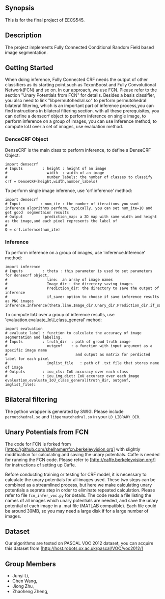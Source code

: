 ## Synopsis

This  is for the final project of EECS545.

## Description

The project implements Fully Connected Conditional Random Field based image segmentation.


## Getting Started

When doing inference, Fully Connected CRF needs the output of other classifiers as its starting point,such as TexonBoost and Fully Convolutional Network(FCN) and so on. In our approach, we use FCN. Please refer to the section "Unary Potentials from FCN" for details. Besides a basis classifier, you also need to link "libpermutohedral.so" to perform permutohedral bilateral filtering, which is an important part of inference process,you can find instructions in bilateral filtering section. with all these prerequisites, you can define a densecrf object to perform inference on single image, to perform inference on  a group of images, you can use Inference method; to compute IoU over a set of images, use evaluation method.

### DenceCRF Object

DenseCRF is the main class to perform inference, to define a DenseCRF Object:
```
import densecrf
# Inputs         : height : height of an image
#                  width  : width of an image
#                  number_labels: the number of classes to classify
crf = DenseCRF(height,width,number_labels)
```
To perform single image inference, use 'crf.inference' method:
```
import densecrf
# Input         : num_ite : the number of iterations you want inference algorithms perform, typically, you can set num_ite=10 and get good  segmentaion results
# Output          prediction_map: a 2D map with same width and height as the image,and each pixel represents the label of
#  
Q = crf.infernce(num_ite)
```

### Inference
To perform inference on a group of images, use 'inference.Inference' method:
```
import inference
# Inputs         : theta : this parameter is used to set parameters for densecrf object,
#                  line:  an array of image names
#                  Image_dir : the directory saving images
#                  Prediction_dir: the directory to save the output of inference
#                  if_save: option to choose if save inference results as PNG images
inference.Inference(theta,line,Image_dir,Unary_dir,Prediction_dir,if_save)
```
To compute IoU over a group of inference results, use 'evaluation.evaluate_IoU_class_general' mehod:

```
import evaluation
# evaluate_label : function to calculate the accuracy of image segmentation and labeling.
# Inputs         : truth_dir  : path of groud truth image
#                  outgenf    : a function with input argument as a specific image name
#                               and output as matrix for perdicted label for each pixel
#                  imglist_file   : path of .txt file that stores name of image
# Outputs        : iou_cls: IoU accuracy over each class
#                : iou_img_dict: IoU accuracy over each image
evaluation.evaluate_IoU_class_general(truth_dir, outgenf, imglist_file):
```
## Bilateral filtering

The python wrapper is generated by SWIG. 
Please include ```permutohedral.so``` and ```libpermutohedral.so``` in your ```LD_LIBRARY_DIR```.

## Unary Potentials from FCN

The code for FCN is forked from [https://github.com/shelhamer/fcn.berkeleyvision.org] with slightly modification for calculating and saving the unary potentials. Caffe is needed for running the FCN code. Please refer to [http://caffe.berkeleyvision.org/] for instructions of setting up Caffe. 

Before conducting training or testing for CRF model, it is necessary to calculate the unary potentials for all images used. These two steps can be combined as a streamlined process, but here we make calculating unary potentials a seprate step in order to eliminate repeated calculation. Please refer to file ```fcn_infer_voc.py``` for details. The code reads a file listing the names of all images which unary potentials are needed, and save the unary potential of each image in a .mat file (MATLAB compatible). Each file could be around 30MB, so you may need a large disk if for a large number of images. 

## Dataset

Our algorithms are tested on PASCAL VOC 2012 dataset, you can acquire this dataset from [http://host.robots.ox.ac.uk/pascal/VOC/voc2012/]

## Group Members

* Junyi Li,
* Chen Wang,
* Jiong Zhu,
* Zhaoheng Zheng,
